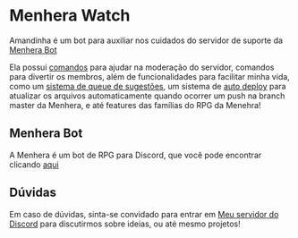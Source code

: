 # Menhera Watch

Amandinha é um bot para auxiliar nos cuidados do servidor de suporte da [Menhera Bot](https://github.com/ySnoopyDogy/MenheraBot)

Ela possui [comandos](https://github.com/ySnoopyDogy/MenheraWatch/tree/master/amandinha-src/commands) para ajudar na moderação do servidor, comandos para
divertir os membros, além de funcionalidades para facilitar minha vida, como um [sistema de queue de sugestões](https://github.com/ySnoopyDogy/MenheraWatch/blob/master/amandinha-src/events/messageReactionAdd.js), um sistema de [auto deploy](https://github.com/ySnoopyDogy/MenheraWatch/blob/master/server.js) para atualizar os arquivos automaticamente quando ocorrer um push na branch master da Menhera, e até features das famílias do RPG da Menehra!

 ## Menhera Bot

 A Menhera é um bot de RPG para Discord, que você pode encontrar clicando [aqui](https://github.com/ySnoopyDogy/MenheraBot)

## Dúvidas

Em caso de dúvidas, sinta-se convidado para entrar em [Meu servidor do Discord](https://discord.gg/fZMdQbA) para discutirmos sobre ideias, ou até mesmo projetos!